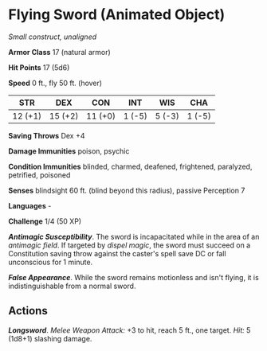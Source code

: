 # Flying Sword (Animated Object)

*Small construct, unaligned*

**Armor Class** 17 (natural armor)

**Hit Points** 17 (5d6)

**Speed** 0 ft., fly 50 ft. (hover)

| STR     | DEX     | CON     | INT    | WIS    | CHA    |
|---------|---------|---------|--------|--------|--------|
| 12 (+1) | 15 (+2) | 11 (+0) | 1 (-5) | 5 (-3) | 1 (-5) |

**Saving Throws** Dex +4

**Damage Immunities** poison, psychic

**Condition Immunities** blinded, charmed, deafened, frightened, paralyzed, petrified, poisoned

**Senses** blindsight 60 ft. (blind beyond this radius), passive Perception 7

**Languages** -

**Challenge** 1/4 (50 XP)

***Antimagic Susceptibility***. The sword is incapacitated while in the area of an *antimagic field*. If targeted by *dispel magic*, the sword must succeed on a Constitution saving throw against the caster's spell save DC or fall unconscious for 1 minute.

***False Appearance***. While the sword remains motionless and isn't flying, it is indistinguishable from a normal sword.

## Actions

***Longsword***. *Melee Weapon Attack:* +3 to hit, reach 5 ft., one target. *Hit:* 5 (1d8+1) slashing damage.